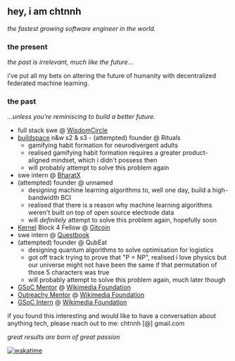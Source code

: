 ## hey, i am chtnnh
_the fastest growing software engineer in the world._

### the present
_the past is irrelevant, much like the future..._

i've put all my bets on altering the future of humanity with decentralized federated machine learning.

### the past
_...unless you're reminiscing to build a better future._

- full stack swe @ [WisdomCircle](https://wisdomcircle.com)
- [buildspace](https://buildspace.so) n&w s2 & s3 - (attempted) founder @ Rituals
  - gamifying habit formation for neurodivergent adults
  - realised gamifying habit formation requires a greater product-aligned mindset, which i didn't possess then
  - will probably attempt to solve this problem again
- swe intern @ [BharatX](https://bharatx.tech)
- (attempted) founder @ unnamed
  - designing machine learning algorithms to, well one day, build a high-bandwidth BCI
  - realised that there is a reason why machine learning algorithms weren't built on top of open source electrode data
  - will _definitely_ attempt to solve this problem again, hopefully soon
- [Kernel](https://kernel.community) Block 4 Fellow @ [Gitcoin](https://gitcoin.co)
- swe intern @ [Questbook](https://questbook.xyz)
- (attempted) founder @ QubEat
  - designing quantum algorithms to solve optimisation for logistics
  - got off track trying to prove that "P = NP", realised i love physics but our universe might not have been the same if that permutation of those 5 characters was true
  - will probably attempt to solve this problem again, much later though
- [GSoC Mentor](https://summerofcode.withgoogle.com/archive/2021/projects/5860658905612288) @ [Wikimedia Foundation](https://wikimedia.org)
- [Outreachy Mentor](https://www.outreachy.org/alums/2020-12/) @ [Wikimedia Foundation](https://wikimedia.org)
- [GSoC Intern](https://summerofcode.withgoogle.com/archive/2020/projects/4875253420916736) @ [Wikimedia Foundation](https://wikimedia.org)

if you found this interesting and would like to have a conversation about anything tech, please reach out to me:
chtnnh [@] gmail.com

_great results are born of great passion_

[![wakatime](https://wakatime.com/badge/user/551bf8f7-544e-4495-be9d-de82cda4385c.svg)](https://wakatime.com/@551bf8f7-544e-4495-be9d-de82cda4385c)
